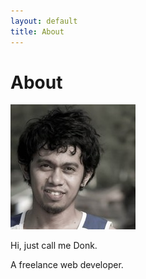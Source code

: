 ```yaml
---
layout: default
title: About
---
```


<div class="container">
    <h1>About</h1>
    <div class="about">
        <div class="section">
            <div class="about-img">
                <img src="/assets/images/donkz.jpg">
            </div>
            <div class="about-desc">
                <p>Hi, just call me Donk.</p>
                <p>A freelance web developer.</p>
            </div>
        </div>
    </div>
</div>

